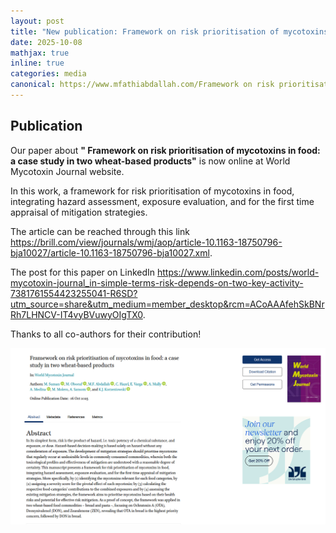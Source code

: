 ```yaml
---
layout: post
title: "New publication: Framework on risk prioritisation of mycotoxins in food: a case study in two wheat-based products is now online at World Mycotoxin Journal"
date: 2025-10-08
mathjax: true
inline: true
categories: media
canonical: https://www.mfathiabdallah.com/Framework on risk prioritisationof mycotoxins in food/
---
```


<!-- Add canonical tag -->
<link rel="canonical" href="https://www.mfathiabdallah.com/Framework on risk prioritisationof mycotoxins in food">

<!-- Metadata -->
<meta name="Publication" content="New publication: Framework on risk prioritisationof mycotoxins in food">

<!-- Structured Data -->
<script type="application/ld+json">
{
  "@context": "http://schema.org",
  "@type": "Article",
  "headline": "New publication: Framework on risk prioritisation of mycotoxins in food: a case study in two wheat-based products is now online at World Mycotoxin Journal",
  "datePublished": "2025-10-08",
  "Publication": "New publication: Framework on risk prioritisation of mycotoxins in food: a case study in two wheat-based products",
  "mainEntityOfPage": {
    "@type": "WebPage",
    "@id": "https://www.mfathiabdallah.com/Framework on risk prioritisationof mycotoxins in food/"
  }
}
</script>

<!-- Page Content -->
## Publication

<!-- Your content goes here -->
Our paper about **" Framework on risk prioritisation of mycotoxins in food: a case study in two wheat-based products"** is now online at World Mycotoxin Journal website.
 
In this work, a framework for risk prioritisation of mycotoxins in food, integrating hazard assessment, exposure evaluation, and for the first time appraisal of mitigation strategies.

The article can be reached through this link <a href="https://brill.com/view/journals/wmj/aop/article-10.1163-18750796-bja10027/article-10.1163-18750796-bja10027.xml" target="_blank" rel="noopener">https://brill.com/view/journals/wmj/aop/article-10.1163-18750796-bja10027/article-10.1163-18750796-bja10027.xml</a>.

The post for this paper on LinkedIn <a href="https://www.linkedin.com/posts/world-mycotoxin-journal_in-simple-terms-risk-depends-on-two-key-activity-7381761554423255041-R6SD?utm_source=share&utm_medium=member_desktop&rcm=ACoAAAfehSkBNrRh7LHNCV-IT4vyBVuwyOIgTX0" target="_blank" rel="noopener">https://www.linkedin.com/posts/world-mycotoxin-journal_in-simple-terms-risk-depends-on-two-key-activity-7381761554423255041-R6SD?utm_source=share&utm_medium=member_desktop&rcm=ACoAAAfehSkBNrRh7LHNCV-IT4vyBVuwyOIgTX0</a>.

 Thanks to all co-authors for their contribution!

<!-- Add modal functionality to the image -->
<div id="myModal" class="modal">
  <span class="close" onclick="closeModal()">&times;</span>
  <img class="modal-content" id="img01">
</div>

<div class="image-container">
  <img class="Publication" src="/images/2025_10_paper_worldmycotoxinj.png" alt="Publication" onclick="openModal(this.src)">
</div>

<!-- JavaScript for modal functionality -->
<script>
// Open the modal
function openModal(imgSrc) {
  var modal = document.getElementById("myModal");
  var modalImg = document.getElementById("img01");
  modal.style.display = "block";
  modalImg.src = imgSrc;
}

// Close the modal
function closeModal() {
  var modal = document.getElementById("myModal");
  modal.style.display = "none";
}
</script>

<style>
/* Style the modal */
.modal {
  display: none; /* Hidden by default */
  position: fixed; /* Stay in place */
  z-index: 1; /* Sit on top */
  padding-top: 50px; /* Location of the box */
  left: 0;
  top: 0;
  width: 100%; /* Full width */
  height: 100%; /* Full height */
  overflow: auto; /* Enable scroll if needed */
  background-color: rgba(0,0,0,0.9); /* Black w/ opacity */
}

/* Modal Content (image) */
.modal-content {
  margin: auto;
  display: block;
  width: 80%;
  max-width: 700px;
}

/* Close Button */
.close {
  position: absolute;
  top: 15px;
  right: 35px;
  color: #fff;
  font-size: 40px;
  font-weight: bold;
  transition: 0.3s;
  cursor: pointer;
}

.close:hover,
.close:focus {
  color: #bbb;
  text-decoration: none;
}
</style>

